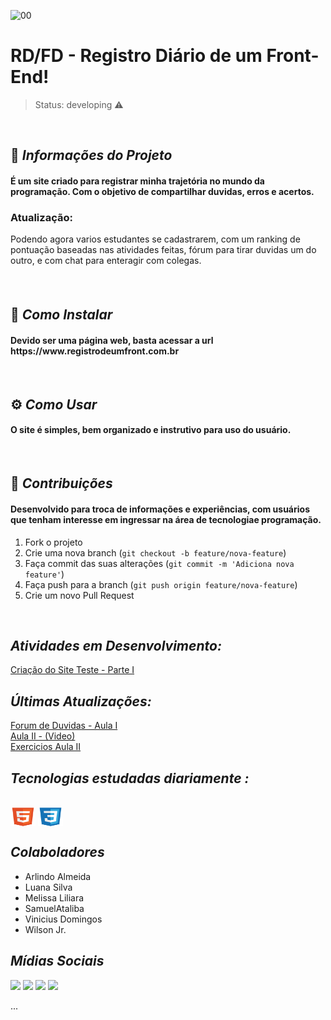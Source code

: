![00](https://github.com/domingosvinny/Aulas_campinho/assets/160977762/78f0cecc-2b45-43a2-a867-6c7f7f232903)

<h1> RD/FD - Registro Diário de um Front-End! </h1>

> Status: developing ⚠️
<br>

## 📝 *Informações do Projeto*
<h4>É um site criado para registrar minha trajetória no mundo da programação. Com o objetivo de compartilhar duvidas, erros e acertos. </h4>
<h4> <h3>Atualização: </h3>  Podendo agora varios estudantes se cadastrarem, com um ranking de pontuação baseadas nas atividades feitas, fórum para tirar duvidas um do outro, e com chat para enteragir com colegas.<h4> 
<br>
 

## 🧰 *Como Instalar*
<h4> Devido ser uma página web, basta acessar a url https://www.registrodeumfront.com.br </h4>
<br>
 
## ⚙️ *Como Usar*
<h4>O site é simples, bem organizado e instrutivo para uso do usuário.</h4>
<br>

 ## 💼 *Contribuições*
 <h4>Desenvolvido para troca de informações e experiências, com usuários que tenham interesse em ingressar na área de tecnologiae programação. </h4>

1. Fork o projeto
2. Crie uma nova branch (`git checkout -b feature/nova-feature`)
3. Faça commit das suas alterações (`git commit -m 'Adiciona nova feature'`)
4. Faça push para a branch (`git push origin feature/nova-feature`)
5. Crie um novo Pull Request
 <br>


## *Atividades em Desenvolvimento:*
<a href="https://markdown.net.br/sintaxe-basica/"> Criação do Site Teste - Parte I </a>

## *Últimas Atualizações:*
  <a href="https://markdown.net.br/sintaxe-basica/"> Forum de Duvidas - Aula I </a>
  <br>
  <a href="https://markdown.net.br/sintaxe-basica/"> Aula II - (Video) </a>
  <br>
  <a href="https://markdown.net.br/sintaxe-basica/"> Exercicios Aula II </a>

## *Tecnologias estudadas diariamente :*
<div style="display: inline_block"><br>
  <img align="center" alt="HTML" height="30" width="40" src="https://raw.githubusercontent.com/devicons/devicon/master/icons/html5/html5-original.svg">
  <img align="center" alt="CSS" height="30" width="40" src="https://raw.githubusercontent.com/devicons/devicon/master/icons/css3/css3-original.svg">
</div>
<!---
domingosvinny/domingosvinny is a ✨ special ✨ repository because its `README.md` (this file) appears on your GitHub profile.
You can click the Preview link to take a look at your changes.
--->

## *Colaboladores*

* Arlindo Almeida
* Luana Silva
* Melissa Liliara 
* SamuelAtaliba
* Vinicius Domingos
* Wilson Jr.

## *Mídias Sociais*

<div> 
  <a href="" target="_blank"><img src="https://img.shields.io/badge/YouTube-FF0000?style=for-the-badge&logo=youtube&logoColor=white" target="_blank"></a>
  <a href="" target="_blank"><img src="https://img.shields.io/badge/-Instagram-%23E4405F?style=for-the-badge&logo=instagram&logoColor=white" target="_blank"></a> 
  <a href = ""><img src="https://img.shields.io/badge/-Gmail-%23333?style=for-the-badge&logo=gmail&logoColor=white" target="_blank"></a>
  <a href="" target="_blank"><img src="https://img.shields.io/badge/-LinkedIn-%230077B5?style=for-the-badge&logo=linkedin&logoColor=white" target="_blank"></a> 
  
</div>

... 
